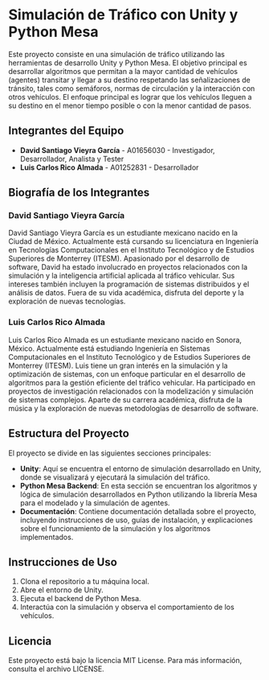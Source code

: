 # Simulación de Tráfico con Unity y Python Mesa

Este proyecto consiste en una simulación de tráfico utilizando las herramientas de desarrollo Unity y Python Mesa. El objetivo principal es desarrollar algoritmos que permitan a la mayor cantidad de vehículos (agentes) transitar y llegar a su destino respetando las señalizaciones de tránsito, tales como semáforos, normas de circulación y la interacción con otros vehículos. El enfoque principal es lograr que los vehículos lleguen a su destino en el menor tiempo posible o con la menor cantidad de pasos.

## Integrantes del Equipo

- **David Santiago Vieyra García** - A01656030 - Investigador, Desarrollador, Analista y Tester
- **Luis Carlos Rico Almada** - A01252831 - Desarrollador

## Biografía de los Integrantes

### David Santiago Vieyra García

David Santiago Vieyra García es un estudiante mexicano nacido en la Ciudad de México. Actualmente está cursando su licenciatura en Ingeniería en Tecnologías Computacionales en el Instituto Tecnológico y de Estudios Superiores de Monterrey (ITESM). Apasionado por el desarrollo de software, David ha estado involucrado en proyectos relacionados con la simulación y la inteligencia artificial aplicada al tráfico vehicular. Sus intereses también incluyen la programación de sistemas distribuidos y el análisis de datos. Fuera de su vida académica, disfruta del deporte y la exploración de nuevas tecnologías.

### Luis Carlos Rico Almada

Luis Carlos Rico Almada es un estudiante mexicano nacido en Sonora, México. Actualmente está estudiando Ingeniería en Sistemas Computacionales en el Instituto Tecnológico y de Estudios Superiores de Monterrey (ITESM). Luis tiene un gran interés en la simulación y la optimización de sistemas, con un enfoque particular en el desarrollo de algoritmos para la gestión eficiente del tráfico vehicular. Ha participado en proyectos de investigación relacionados con la modelización y simulación de sistemas complejos. Aparte de su carrera académica, disfruta de la música y la exploración de nuevas metodologías de desarrollo de software.

## Estructura del Proyecto

El proyecto se divide en las siguientes secciones principales:

- **Unity**: Aquí se encuentra el entorno de simulación desarrollado en Unity, donde se visualizará y ejecutará la simulación del tráfico.
- **Python Mesa Backend**: En esta sección se encuentran los algoritmos y lógica de simulación desarrollados en Python utilizando la librería Mesa para el modelado y la simulación de agentes.
- **Documentación**: Contiene documentación detallada sobre el proyecto, incluyendo instrucciones de uso, guías de instalación, y explicaciones sobre el funcionamiento de la simulación y los algoritmos implementados.

## Instrucciones de Uso

1. Clona el repositorio a tu máquina local.
2. Abre el entorno de Unity.
3. Ejecuta el backend de Python Mesa.
4. Interactúa con la simulación y observa el comportamiento de los vehículos.

## Licencia

Este proyecto está bajo la licencia MIT License. Para más información, consulta el archivo LICENSE.
